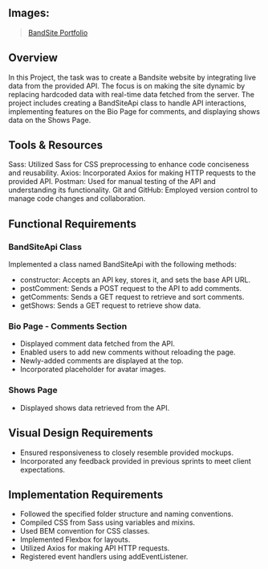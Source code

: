 ## Images: ##
<blockquote class="imgur-embed-pub" lang="en" data-id="a/r88lnBn"  ><a href="//imgur.com/a/r88lnBn">BandSite Portfolio</a></blockquote>

## Overview ##

In this Project, the task was to create a Bandsite website by integrating live data from the provided API. The focus is on making the site dynamic by replacing hardcoded data with real-time data fetched from the server. The project includes creating a BandSiteApi class to handle API interactions, implementing features on the Bio Page for comments, and displaying shows data on the Shows Page.

## Tools & Resources ##

Sass: Utilized Sass for CSS preprocessing to enhance code conciseness and reusability.
Axios: Incorporated Axios for making HTTP requests to the provided API.
Postman: Used for manual testing of the API and understanding its functionality.
Git and GitHub: Employed version control to manage code changes and collaboration.

## Functional Requirements ##

### BandSiteApi Class ###

Implemented a class named BandSiteApi with the following methods:

* constructor: Accepts an API key, stores it, and sets the base API URL.
* postComment: Sends a POST request to the API to add comments.
* getComments: Sends a GET request to retrieve and sort comments.
* getShows: Sends a GET request to retrieve show data.

### Bio Page - Comments Section ###

* Displayed comment data fetched from the API.
* Enabled users to add new comments without reloading the page.
* Newly-added comments are displayed at the top.
* Incorporated placeholder for avatar images.

### Shows Page ###
* Displayed shows data retrieved from the API.

## Visual Design Requirements ##

* Ensured responsiveness to closely resemble provided mockups.
* Incorporated any feedback provided in previous sprints to meet client expectations.

## Implementation Requirements ##

* Followed the specified folder structure and naming conventions.
* Compiled CSS from Sass using variables and mixins.
* Used BEM convention for CSS classes.
* Implemented Flexbox for layouts.
* Utilized Axios for making API HTTP requests.
* Registered event handlers using addEventListener.
